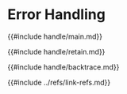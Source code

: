 # Error Handling

{{#include handle/main.md}}

{{#include handle/retain.md}}

{{#include handle/backtrace.md}}

{{#include ../refs/link-refs.md}}
